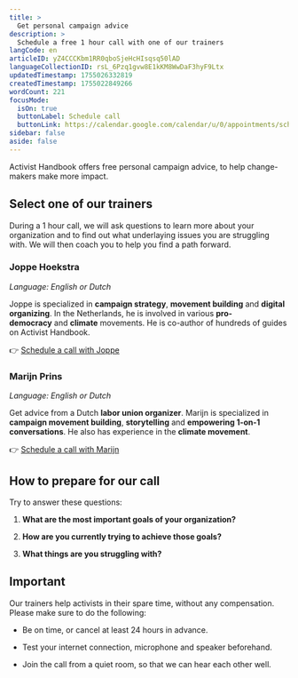 ```yaml
---
title: >
  Get personal campaign advice
description: >
  Schedule a free 1 hour call with one of our trainers
langCode: en
articleID: yZ4CCCKbm1RR0qboSjeHcHIsqsq50lAD
languageCollectionID: rsL_6Pzq1gvw8E1kKM8WwDaF3hyF9Ltx
updatedTimestamp: 1755026332819
createdTimestamp: 1755022849266
wordCount: 221
focusMode: 
  isOn: true
  buttonLabel: Schedule call
  buttonLink: https://calendar.google.com/calendar/u/0/appointments/schedules/AcZssZ1aMZ_VEJrpx3xgW5pgD7qLA9fzFs8lzHD4LW4n156GJ1UGSWwtQ25_61PgVGDW7H6ncEEZIYLC?utm_source=activisthandbook.org
sidebar: false
aside: false
---
```


Activist Handbook offers free personal campaign advice, to help change-makers make more impact.

## Select one of our trainers

During a 1 hour call, we will ask questions to learn more about your organization and to find out what underlaying issues you are struggling with. We will then coach you to help you find a path forward.

### Joppe Hoekstra

_Language: English or Dutch_

Joppe is specialized in **campaign strategy**, **movement building** and **digital organizing**. In the Netherlands, he is involved in various **pro-democracy** and **climate** movements. He is co-author of hundreds of guides on Activist Handbook.

👉 [Schedule a call with Joppe](https://calendar.google.com/calendar/u/0/appointments/schedules/AcZssZ1aMZ_VEJrpx3xgW5pgD7qLA9fzFs8lzHD4LW4n156GJ1UGSWwtQ25_61PgVGDW7H6ncEEZIYLC?utm_source=activisthandbook.org)

### Marijn Prins

_Language: English or Dutch_

Get advice from a Dutch **labor union organizer**. Marijn is specialized in **campaign movement building**, **storytelling** and **empowering 1-on-1 conversations**. He also has experience in the **climate movement**.

👉 [Schedule a call with Marijn](https://calendar.google.com/calendar/u/0/appointments/schedules/AcZssZ0fa2HcMHNBSq2JFiqVG0xJE1DzqOq8U7sBWSkjC9zFnutLHDyxlxaRAXlR7ZkZm6Z7JE0w7n8Z?utm_source=activisthandbook.org)

## How to prepare for our call

Try to answer these questions:

1.  **What are the most important goals of your organization?**
    
2.  **How are you currently trying to achieve those goals?**
    
3.  **What things are you struggling with?**
    

## Important

Our trainers help activists in their spare time, without any compensation. Please make sure to do the following:

-   Be on time, or cancel at least 24 hours in advance.
    
-   Test your internet connection, microphone and speaker beforehand.
    
-   Join the call from a quiet room, so that we can hear each other well.